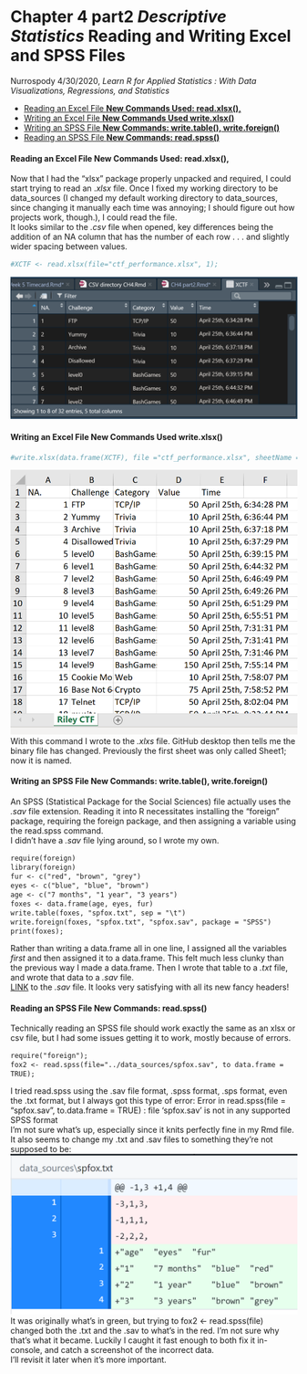 Chapter 4 part2 *Descriptive Statistics* Reading and Writing Excel and
SPSS Files
================
Nurrospody
4/30/2020, *Learn R for Applied Statistics : With Data Visualizations,
Regressions, and Statistics*

  - [Reading an Excel File **New Commands Used:
    read.xlsx(),**](#reading-an-excel-file-new-commands-used-read.xlsx)
  - [Writing an Excel File **New Commands Used
    write.xlsx()**](#writing-an-excel-file-new-commands-used-write.xlsx)
  - [Writing an SPSS File **New Commands: write.table(),
    write.foreign()**](#writing-an-spss-file-new-commands-write.table-write.foreign)
  - [Reading an SPSS File **New Commands:
    read.spss()**](#reading-an-spss-file-new-commands-read.spss)

#### Reading an Excel File **New Commands Used: read.xlsx(),**

Now that I had the “xlsx” package properly unpacked and required, I
could start trying to read an .*xlsx* file. Once I fixed my working
directory to be data\_sources (I changed my default working directory to
data\_sources, since changing it manually each time was annoying; I
should figure out how projects work, though.), I could read the file.  
It looks similar to the *.csv* file when opened, key differences being
the addition of an NA column that has the number of each row . . . and
slightly wider spacing between values.

``` r
#XCTF <- read.xlsx(file="ctf_performance.xlsx", 1);
```

![](../data_sources/xctf.png)

#### Writing an Excel File **New Commands Used write.xlsx()**

``` r
#write.xlsx(data.frame(XCTF), file ="ctf_performance.xlsx", sheetName = "Riley CTF", col.names = TRUE, row.names = FALSE);
```

![](../data_sources/xctf2.png) With this command I wrote to the *.xlxs*
file. GitHub desktop then tells me the binary file has changed.
Previously the first sheet was only called Sheet1; now it is named.

#### Writing an SPSS File **New Commands: write.table(), write.foreign()**

An SPSS (Statistical Package for the Social Sciences) file actually uses
the *.sav* file extension. Reading it into R necessitates installing the
“foreign” package, requiring the foreign package, and then assigning a
variable using the read.spss command.  
I didn’t have a *.sav* file lying around, so I wrote my own.

``` wrsps
require(foreign)
library(foreign)
fur <- c("red", "brown", "grey")
eyes <- c("blue", "blue", "brown")
age <- c("7 months", "1 year", "3 years")
foxes <- data.frame(age, eyes, fur)
write.table(foxes, "spfox.txt", sep = "\t")
write.foreign(foxes, "spfox.txt", "spfox.sav", package = "SPSS")
print(foxes);
```

Rather than writing a data.frame all in one line, I assigned all the
variables *first* and then assigned it to a data.frame. This felt much
less clunky than the previous way I made a data.frame. Then I wrote that
table to a *.txt* file, and wrote that data to a *.sav* file.  
[LINK]() to the *.sav* file. It looks very satisfying with all its new
fancy headers\!

#### Reading an SPSS File **New Commands: read.spss()**

Technically reading an SPSS file should work exactly the same as an xlsx
or csv file, but I had some issues getting it to work, mostly because of
errors.

``` spss
require("foreign");
fox2 <- read.spss(file="../data_sources/spfox.sav", to data.frame = TRUE);
```

I tried read.spss using the .sav file format, .spss format, .sps format,
even the .txt format, but I always got this type of error: Error in
read.spss(file = “spfox.sav”, to.data.frame = TRUE) : file ‘spfox.sav’
is not in any supported SPSS format  
I’m not sure what’s up, especially since it knits perfectly fine in my
Rmd file. It also seems to change my .txt and .sav files to something
they’re not supposed to be:  
![](../data_sources/foxb.png) It was originally what’s in green, but
trying to fox2 \<- read.spss(file) changed both the .txt and the .sav to
what’s in the red. I’m not sure why that’s what it became. Luckily I
caught it fast enough to both fix it in-console, and catch a screenshot
of the incorrect data.  
I’ll revisit it later when it’s more important.
